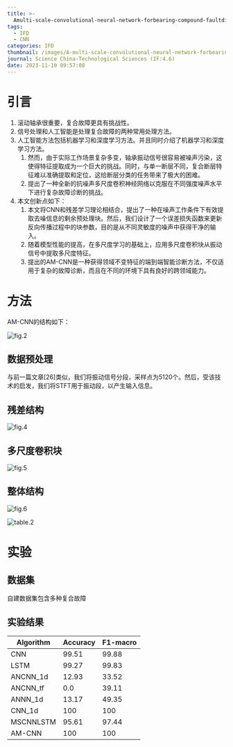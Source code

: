 ```yaml
---
title: >-
  Amulti-scale-convolutional-neural-network-forbearing-compound-faultdiagnosis-under-various-noiseconditions
tags:
  - IFD
  - CNN
categories: IFD
thumbnail: /images/A-multi-scale-convolutional-neural-network-forbearing-compound-faultdiagnosis-under-various-noiseconditions/fig.2.png
journal: Science China-Technological Sciences (IF:4.6)
date: 2023-11-10 09:57:08
---
```


# 引言

1. 滚动轴承很重要，复合故障更具有挑战性。
2. 信号处理和人工智能是处理复合故障的两种常用处理方法。
3. 人工智能方法包括机器学习和深度学习方法。并且同时介绍了机器学习和深度学习方法。
   1. 然而，由于实际工作场景复杂多变，轴承振动信号很容易被噪声污染，这使得特征提取成为一个巨大的挑战。同时，与单一断层不同，复合断层特征难以准确提取和定位，这给断层分类的任务带来了极大的困难。
   2. 提出了一种全新的抗噪声多尺度卷积神经网络以克服在不同强度噪声水平下进行复杂故障诊断的挑战。
4. 本文创新点如下：
   1. 本文将CNN和残差学习理论相结合，提出了一种在噪声工作条件下有效提取去噪信息的剩余预处理块。然后，我们设计了一个误差损失函数来更新反向传播过程中的块参数，目的是从不同灵敏度的噪声中获得干净的输入。
   2. 随着模型性能的提高，在多尺度学习的基础上，应用多尺度卷积块从振动信号中提取多尺度特征。
   3. 提出的AM-CNN是一种获得领域不变特征的端到端智能诊断方法，不仅适用于复杂的故障诊断，而且在不同的环境下具有良好的跨领域能力。



# 方法

AM-CNN的结构如下：

![fig.2](/images/A-multi-scale-convolutional-neural-network-forbearing-compound-faultdiagnosis-under-various-noiseconditions/fig.2.png)



## 数据预处理

与前一篇文章[26]类似，我们将振动信号分段，采样点为5120个。然后，受该技术的启发，我们将STFT用于振动段，以产生输入信息。

## 残差结构

![fig.4](/images/A-multi-scale-convolutional-neural-network-forbearing-compound-faultdiagnosis-under-various-noiseconditions/fig.4.png)

## 多尺度卷积块

![fig.5](/images/A-multi-scale-convolutional-neural-network-forbearing-compound-faultdiagnosis-under-various-noiseconditions/fig.5.png)

## 整体结构

![fig.6](/images/A-multi-scale-convolutional-neural-network-forbearing-compound-faultdiagnosis-under-various-noiseconditions/fig.6.png)

![table.2](/images/A-multi-scale-convolutional-neural-network-forbearing-compound-faultdiagnosis-under-various-noiseconditions/table.2.png)

# 实验

## 数据集

自建数据集包含多种复合故障



## 实验结果

| Algorithm | Accuracy | F1-macro |
| --------- | -------- | -------- |
| CNN       | 99.51    | 99.88    |
| LSTM      | 99.27    | 99.83    |
| ANCNN_1d  | 12.93    | 33.52    |
| ANCNN_tf  | 0.0      | 39.11    |
| ANNN_1d   | 13.17    | 49.35    |
| CNN_1d    | 100      | 100      |
| MSCNNLSTM | 95.61    | 97.44    |
| AM-CNN    | 100      | 100      |


